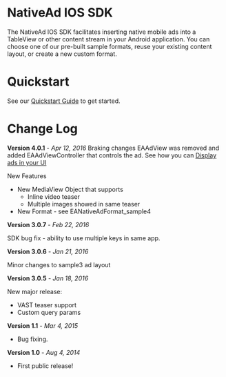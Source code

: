 
NativeAd IOS SDK
===========
The  NativeAd IOS SDK facilitates inserting native mobile ads into a TableView or other content stream in your Android application. You can choose one of our pre-built sample formats, reuse your existing content layout, or create a new custom format.

Quickstart
===========
See our [Quickstart Guide](https://native.atlassian.net/wiki/display/NMS/Integrate+with+IOS) to get started.

Change Log
===========
**Version 4.0.1** - *Apr 12, 2016*
Braking changes
EAAdView was removed and added EAAdViewController that controls the ad. See how you can [Display ads in your UI](https://native.atlassian.net/wiki/display/NMS/Display+ads+in+your+UI) 

New Features 

* New MediaView Object that supports
	* Inline video teaser
	* Multiple images showed in same teaser
* New Format - see EANativeAdFormat_sample4

**Version 3.0.7** - *Feb 22, 2016*

SDK bug fix - ability to use multiple keys in same app.

**Version 3.0.6** - *Jan 21, 2016*

Minor changes to sample3 ad layout

**Version 3.0.5** - *Jan 18, 2016*

New major release:
- VAST teaser support
- Custom query params

**Version 1.1** - *Mar 4, 2015*
* Bug fixing.

**Version 1.0** - *Aug 4, 2014*
* First public release!

